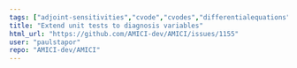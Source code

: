 ```yaml
---
tags: ["adjoint-sensitivities","cvode","cvodes","differentialequations","enhancement","forward-sensitivities","hacktoberfest","idas","kinetic-modeling","mechanistic-models","modeling","ode","parameter-estimation","petab","pysb","python","sbml","sensitivities","sensitivity-analysis","simulation","systemsbiology"]
title: "Extend unit tests to diagnosis variables"
html_url: "https://github.com/AMICI-dev/AMICI/issues/1155"
user: "paulstapor"
repo: "AMICI-dev/AMICI"
---
```


